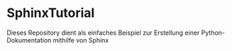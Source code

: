 # SphinxTutorial
Dieses Repository dient als einfaches Beispiel zur Erstellung einer Python-Dokumentation mithilfe von Sphinx
